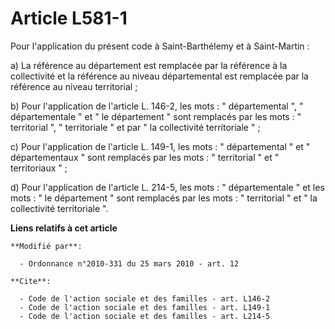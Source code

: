 # Article L581-1

Pour l'application du présent code à Saint-Barthélemy et à Saint-Martin : 

a) La référence au département est remplacée par la référence à la collectivité et la référence au niveau départemental est
remplacée par la référence au niveau territorial ; 

b) Pour l'application de l'article L. 146-2, les mots : " départemental ", " départementale " et " le département " sont
remplacés par les mots : " territorial ", " territoriale " et par " la collectivité territoriale " ; 

c) Pour l'application de l'article L. 149-1, les mots : " départemental " et " départementaux " sont remplacés par les mots :
" territorial " et " territoriaux " ; 

d) Pour l'application de l'article L. 214-5, les mots : " départementale " et les mots : " le département " sont remplacés
par les mots : " territorial " et " la collectivité territoriale ".

**Liens relatifs à cet article**

	**Modifié par**:

	  - Ordonnance n°2010-331 du 25 mars 2010 - art. 12

	**Cite**:

	  - Code de l'action sociale et des familles - art. L146-2
	  - Code de l'action sociale et des familles - art. L149-1
	  - Code de l'action sociale et des familles - art. L214-5
